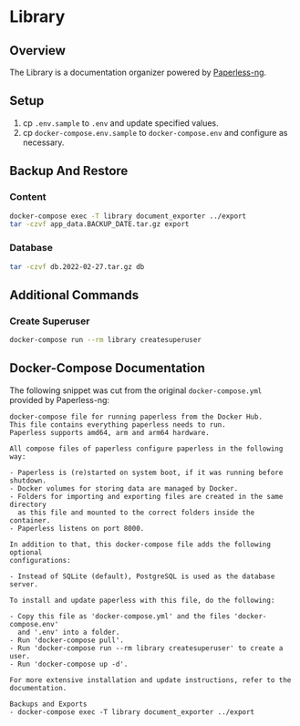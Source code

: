 # Library

## Overview

The Library is a documentation organizer powered by [Paperless-ng](https://github.com/jonaswinkler/paperless-ng).

## Setup

1. cp `.env.sample` to `.env` and update specified values.
2. cp `docker-compose.env.sample` to `docker-compose.env` and configure as necessary.

## Backup And Restore

### Content

```bash
docker-compose exec -T library document_exporter ../export
tar -czvf app_data.BACKUP_DATE.tar.gz export
```

### Database

```bash
tar -czvf db.2022-02-27.tar.gz db
```

## Additional Commands

### Create Superuser

```bash
docker-compose run --rm library createsuperuser
```

## Docker-Compose Documentation

The following snippet was cut from the original `docker-compose.yml` provided by Paperless-ng:

```plain
docker-compose file for running paperless from the Docker Hub.
This file contains everything paperless needs to run.
Paperless supports amd64, arm and arm64 hardware.

All compose files of paperless configure paperless in the following way:

- Paperless is (re)started on system boot, if it was running before shutdown.
- Docker volumes for storing data are managed by Docker.
- Folders for importing and exporting files are created in the same directory
  as this file and mounted to the correct folders inside the container.
- Paperless listens on port 8000.

In addition to that, this docker-compose file adds the following optional
configurations:

- Instead of SQLite (default), PostgreSQL is used as the database server.

To install and update paperless with this file, do the following:

- Copy this file as 'docker-compose.yml' and the files 'docker-compose.env'
  and '.env' into a folder.
- Run 'docker-compose pull'.
- Run 'docker-compose run --rm library createsuperuser' to create a user.
- Run 'docker-compose up -d'.

For more extensive installation and update instructions, refer to the
documentation.

Backups and Exports
- docker-compose exec -T library document_exporter ../export
```
